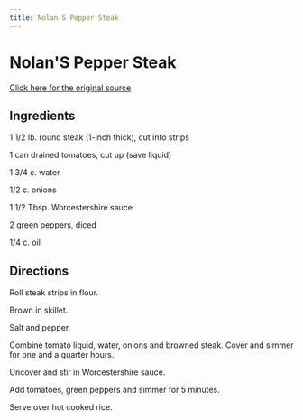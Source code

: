 ```yaml
---
title: Nolan'S Pepper Steak
---
```


<head>
<meta charset="UTF-8">
</head>
<h1>Nolan'S Pepper Steak</h1>
<a href="http://www.cookbooks.com/Recipe-Details.aspx?id=375254/">Click here for the original source</a>
<h2>Ingredients</h2>
<p></p>
<p>1 1/2 lb. round steak (1-inch thick), cut into strips</p>
<p> </p>
<p>1 can drained tomatoes, cut up (save liquid)</p>
<p> </p>
<p>1 3/4 c. water</p>
<p> </p>
<p>1/2 c. onions</p>
<p> </p>
<p>1 1/2 Tbsp. Worcestershire sauce</p>
<p> </p>
<p>2 green peppers, diced</p>
<p> </p>
<p>1/4 c. oil</p>
<p></p>
<h2>Directions</h2>

<p></p>
<p>Roll steak strips in flour.</p>
<p> </p>
<p>Brown in skillet.</p>
<p> </p>
<p>Salt and pepper.</p>
<p> </p>
<p>Combine tomato liquid, water, onions and browned steak. Cover and simmer for one and a quarter hours.</p>
<p> </p>
<p>Uncover and stir in Worcestershire sauce.</p>
<p> </p>
<p>Add tomatoes, green peppers and simmer for 5 minutes.</p>
<p> </p>
<p>Serve over hot cooked rice.</p>
<p></p>
